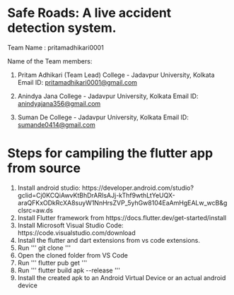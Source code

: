 # Safe Roads: A live accident detection system.

Team Name :  pritamadhikari0001

Name of the Team members:
1. Pritam Adhikari (Team Lead) 
College - Jadavpur University, Kolkata
Email ID: pritamadhikari0001@gmail.com

2. Anindya Jana
College - Jadavpur University, Kolkata
Email ID: anindyajana356@gmail.com

3. Suman De
College - Jadavpur University, Kolkata
Email ID: sumande0414@gmail.com

<h1>Steps for campiling the flutter app from source</h1>
<ol>
<li> Install android studio: https://developer.android.com/studio?gclid=Cj0KCQiAwvKtBhDrARIsAJj-kThf9wthLtYeUQX-araQFKxODkRcXA8suyW1NnHrsZVP_5yhGw8104EaAmHgEALw_wcB&gclsrc=aw.ds </li>
<li> Install Flutter framework from https://docs.flutter.dev/get-started/install</li> 
<li> Install Microsoft Visual Studio Code: https://code.visualstudio.com/download</li> 
<li> Install the flutter and dart extensions from vs code extensions.</li> 
<li> Run ''' git clone <Github-Link>'''</li>
<li> Open the cloned folder from VS Code</li>
<li> Run ''' flutter pub get '''</li>
<li> Run ''' flutter build apk --release '''</li>
<li> Install the created apk to an Android Virtual Device or an actual android device</li>
</ol>
